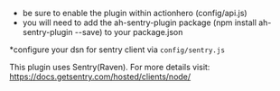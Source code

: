 * be sure to enable the plugin within actionhero (config/api.js)
* you will need to add the ah-sentry-plugin package (npm install ah-sentry-plugin --save) to your package.json

*configure your dsn for sentry client  via `config/sentry.js`

This plugin uses Sentry(Raven). For more details visit:
https://docs.getsentry.com/hosted/clients/node/